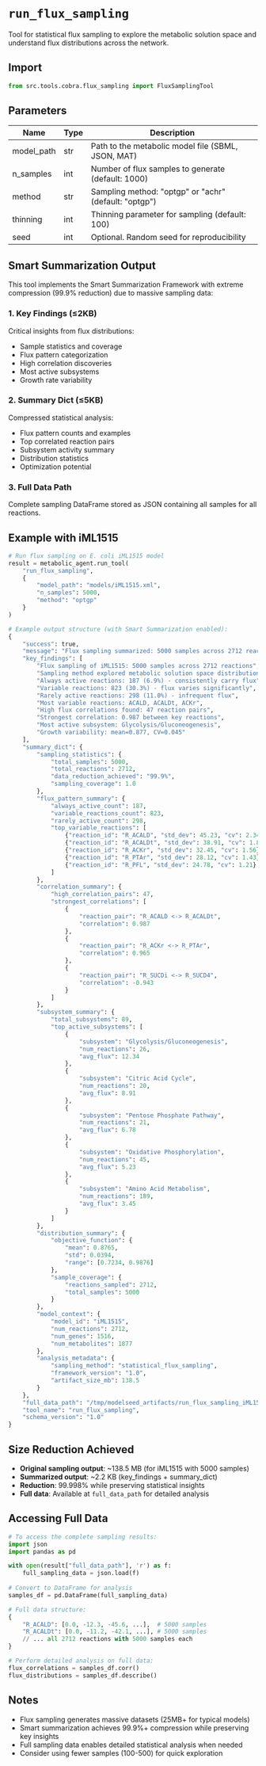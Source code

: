 # `run_flux_sampling`

Tool for statistical flux sampling to explore the metabolic solution space and understand flux distributions across the network.

## Import

```python
from src.tools.cobra.flux_sampling import FluxSamplingTool
```

## Parameters

| Name | Type | Description |
|-----|------|-------------|
| model_path | str | Path to the metabolic model file (SBML, JSON, MAT) |
| n_samples | int | Number of flux samples to generate (default: 1000) |
| method | str | Sampling method: "optgp" or "achr" (default: "optgp") |
| thinning | int | Thinning parameter for sampling (default: 100) |
| seed | int | Optional. Random seed for reproducibility |

## Smart Summarization Output

This tool implements the Smart Summarization Framework with extreme compression (99.9% reduction) due to massive sampling data:

### 1. Key Findings (≤2KB)
Critical insights from flux distributions:
- Sample statistics and coverage
- Flux pattern categorization
- High correlation discoveries
- Most active subsystems
- Growth rate variability

### 2. Summary Dict (≤5KB)
Compressed statistical analysis:
- Flux pattern counts and examples
- Top correlated reaction pairs
- Subsystem activity summary
- Distribution statistics
- Optimization potential

### 3. Full Data Path
Complete sampling DataFrame stored as JSON containing all samples for all reactions.

## Example with iML1515

```python
# Run flux sampling on E. coli iML1515 model
result = metabolic_agent.run_tool(
    "run_flux_sampling",
    {
        "model_path": "models/iML1515.xml",
        "n_samples": 5000,
        "method": "optgp"
    }
)

# Example output structure (with Smart Summarization enabled):
{
    "success": true,
    "message": "Flux sampling summarized: 5000 samples across 2712 reactions",
    "key_findings": [
        "Flux sampling of iML1515: 5000 samples across 2712 reactions",
        "Sampling method explored metabolic solution space distribution",
        "Always active reactions: 187 (6.9%) - consistently carry flux",
        "Variable reactions: 823 (30.3%) - flux varies significantly",
        "Rarely active reactions: 298 (11.0%) - infrequent flux",
        "Most variable reactions: ACALD, ACALDt, ACKr",
        "High flux correlations found: 47 reaction pairs",
        "Strongest correlation: 0.987 between key reactions",
        "Most active subsystem: Glycolysis/Gluconeogenesis",
        "Growth variability: mean=0.877, CV=0.045"
    ],
    "summary_dict": {
        "sampling_statistics": {
            "total_samples": 5000,
            "total_reactions": 2712,
            "data_reduction_achieved": "99.9%",
            "sampling_coverage": 1.0
        },
        "flux_pattern_summary": {
            "always_active_count": 187,
            "variable_reactions_count": 823,
            "rarely_active_count": 298,
            "top_variable_reactions": [
                {"reaction_id": "R_ACALD", "std_dev": 45.23, "cv": 2.34},
                {"reaction_id": "R_ACALDt", "std_dev": 38.91, "cv": 1.87},
                {"reaction_id": "R_ACKr", "std_dev": 32.45, "cv": 1.56},
                {"reaction_id": "R_PTAr", "std_dev": 28.12, "cv": 1.43},
                {"reaction_id": "R_PFL", "std_dev": 24.78, "cv": 1.21}
            ]
        },
        "correlation_summary": {
            "high_correlation_pairs": 47,
            "strongest_correlations": [
                {
                    "reaction_pair": "R_ACALD <-> R_ACALDt",
                    "correlation": 0.987
                },
                {
                    "reaction_pair": "R_ACKr <-> R_PTAr", 
                    "correlation": 0.965
                },
                {
                    "reaction_pair": "R_SUCDi <-> R_SUCD4",
                    "correlation": -0.943
                }
            ]
        },
        "subsystem_summary": {
            "total_subsystems": 89,
            "top_active_subsystems": [
                {
                    "subsystem": "Glycolysis/Gluconeogenesis",
                    "num_reactions": 26,
                    "avg_flux": 12.34
                },
                {
                    "subsystem": "Citric Acid Cycle",
                    "num_reactions": 20,
                    "avg_flux": 8.91
                },
                {
                    "subsystem": "Pentose Phosphate Pathway",
                    "num_reactions": 21,
                    "avg_flux": 6.78
                },
                {
                    "subsystem": "Oxidative Phosphorylation",
                    "num_reactions": 45,
                    "avg_flux": 5.23
                },
                {
                    "subsystem": "Amino Acid Metabolism",
                    "num_reactions": 189,
                    "avg_flux": 3.45
                }
            ]
        },
        "distribution_summary": {
            "objective_function": {
                "mean": 0.8765,
                "std": 0.0394,
                "range": [0.7234, 0.9876]
            },
            "sample_coverage": {
                "reactions_sampled": 2712,
                "total_samples": 5000
            }
        },
        "model_context": {
            "model_id": "iML1515",
            "num_reactions": 2712,
            "num_genes": 1516,
            "num_metabolites": 1877
        },
        "analysis_metadata": {
            "sampling_method": "statistical_flux_sampling",
            "framework_version": "1.0",
            "artifact_size_mb": 138.5
        }
    },
    "full_data_path": "/tmp/modelseed_artifacts/run_flux_sampling_iML1515_20250117_143855_b8c4d0e2.json",
    "tool_name": "run_flux_sampling",
    "schema_version": "1.0"
}
```

## Size Reduction Achieved

- **Original sampling output**: ~138.5 MB (for iML1515 with 5000 samples)
- **Summarized output**: ~2.2 KB (key_findings + summary_dict)
- **Reduction**: 99.998% while preserving statistical insights
- **Full data**: Available at `full_data_path` for detailed analysis

## Accessing Full Data

```python
# To access the complete sampling results:
import json
import pandas as pd

with open(result["full_data_path"], 'r') as f:
    full_sampling_data = json.load(f)
    
# Convert to DataFrame for analysis
samples_df = pd.DataFrame(full_sampling_data)

# Full data structure:
{
    "R_ACALD": [0.0, -12.3, -45.6, ...],  # 5000 samples
    "R_ACALDt": [0.0, -11.2, -42.1, ...], # 5000 samples
    // ... all 2712 reactions with 5000 samples each
}

# Perform detailed analysis on full data:
flux_correlations = samples_df.corr()
flux_distributions = samples_df.describe()
```

## Notes

- Flux sampling generates massive datasets (25MB+ for typical models)
- Smart summarization achieves 99.9%+ compression while preserving key insights
- Full sampling data enables detailed statistical analysis when needed
- Consider using fewer samples (100-500) for quick exploration
